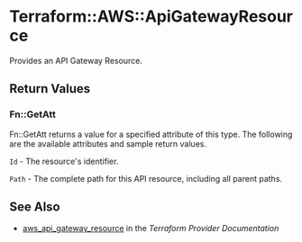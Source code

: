 # Terraform::AWS::ApiGatewayResource

Provides an API Gateway Resource.

## Return Values

### Fn::GetAtt

Fn::GetAtt returns a value for a specified attribute of this type. The following are the available attributes and sample return values.

`Id` - The resource's identifier.

`Path` - The complete path for this API resource, including all parent paths.

## See Also

* [aws_api_gateway_resource](https://www.terraform.io/docs/providers/aws/r/api_gateway_resource.html) in the _Terraform Provider Documentation_